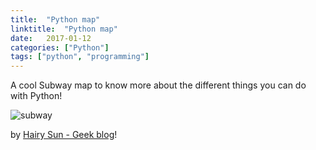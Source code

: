```yaml
---
title:  "Python map"
linktitle:  "Python map"
date:   2017-01-12
categories: ["Python"]
tags: ["python", "programming"]
---
```


A cool Subway map to know more about the different things you can do with Python!

![subway](/img/subway.png)

by [Hairy Sun - Geek blog](http://hairysun.com/blog/2014/05/06/subway-map-to-python/)!
